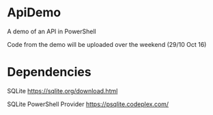 # ApiDemo

A demo of an API in PowerShell

Code from the demo will be uploaded over the weekend (29/10 Oct 16)


# Dependencies

SQLite
https://sqlite.org/download.html

SQLite PowerShell Provider
https://psqlite.codeplex.com/
